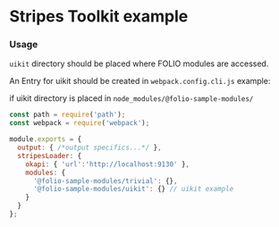 # Stripes Toolkit example
### Usage
`uikit` directory should be placed where FOLIO modules are accessed. 

An Entry for uikit should be created in `webpack.config.cli.js`
example: 

if uikit directory is placed in `node_modules/@folio-sample-modules/`
```js
const path = require('path');
const webpack = require('webpack');

module.exports = {
  output: { /*output specifics...*/ },
  stripesLoader: {
    okapi: { 'url':'http://localhost:9130' },
    modules: {
      '@folio-sample-modules/trivial': {},
      '@folio-sample-modules/uikit': {} // uikit example
    }
  }
};
```